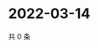 # 2022-03-14

共 0 条

<!-- BEGIN WEIBO -->
<!-- 最后更新时间 Mon Mar 14 2022 14:18:54 GMT+0800 (China Standard Time) -->

<!-- END WEIBO -->
